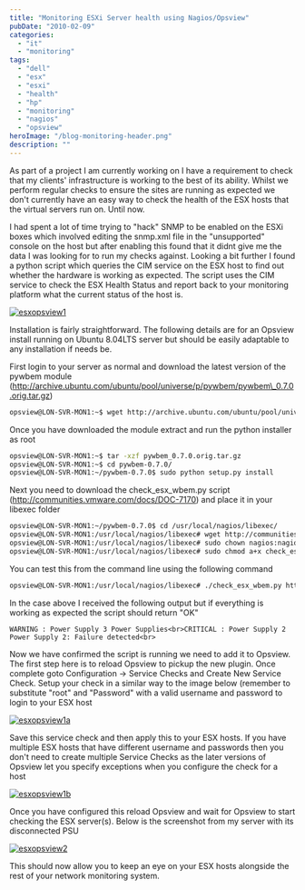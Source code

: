 ```yaml
---
title: "Monitoring ESXi Server health using Nagios/Opsview"
pubDate: "2010-02-09"
categories:
  - "it"
  - "monitoring"
tags:
  - "dell"
  - "esx"
  - "esxi"
  - "health"
  - "hp"
  - "monitoring"
  - "nagios"
  - "opsview"
heroImage: "/blog-monitoring-header.png"
description: ""
---
```


As part of a project I am currently working on I have a requirement to check that my clients' infrastructure is working to the best of its ability. Whilst we perform regular checks to ensure the sites are running as expected we don't currently have an easy way to check the health of the ESX hosts that the virtual servers run on. Until now.

I had spent a lot of time trying to "hack" SNMP to be enabled on the ESXi boxes which involved editing the snmp.xml file in the "unsupported" console on the host but after enabling this found that it didnt give me the data I was looking for to run my checks against. Looking a bit further I found a python script which queries the CIM service on the ESX host to find out whether the hardware is working as expected. The script uses the CIM service to check the ESX Health Status and report back to your monitoring platform what the current status of the host is.

[![](/images/esxopsview11.png "esxopsview1")](http://www.matthewjwhite.co.uk/wp-content/uploads/2010/02/esxopsview11.png)

Installation is fairly straightforward. The following details are for an Opsview install running on Ubuntu 8.04LTS server but should be easily adaptable to any installation if needs be.

First login to your server as normal and download the latest version of the pywbem module (http://archive.ubuntu.com/ubuntu/pool/universe/p/pywbem/pywbem\_0.7.0.orig.tar.gz)

```bash
opsview@LON-SVR-MON1:~$ wget http://archive.ubuntu.com/ubuntu/pool/universe/p/pywbem/pywbem_0.7.0.orig.tar.gz

```

Once you have downloaded the module extract and run the python installer as root

```bash
opsview@LON-SVR-MON1:~$ tar -xzf pywbem_0.7.0.orig.tar.gz
opsview@LON-SVR-MON1:~$ cd pywbem-0.7.0/
opsview@LON-SVR-MON1:~/pywbem-0.7.0$ sudo python setup.py install
```

Next you need to download the check_esx_wbem.py script (http://communities.vmware.com/docs/DOC-7170) and place it in your libexec folder

```bash
opsview@LON-SVR-MON1:~/pywbem-0.7.0$ cd /usr/local/nagios/libexec/
opsview@LON-SVR-MON1:/usr/local/nagios/libexec# wget http://communities.vmware.com/servlet/JiveServlet/downloadBody/7170-102-5-4233/check_esx_wbem.py
opsview@LON-SVR-MON1:/usr/local/nagios/libexec# sudo chown nagios:nagios check_esx_wbem.py
opsview@LON-SVR-MON1:/usr/local/nagios/libexec# sudo chmod a+x check_esx_wbem.py
```

You can test this from the command line using the following command

```bash
opsview@LON-SVR-MON1:/usr/local/nagios/libexec# ./check_esx_wbem.py https://10.9.0.65:5989 root Password

```

In the case above I received the following output but if everything is working as expected the script should return "OK"

```
WARNING : Power Supply 3 Power Supplies<br>CRITICAL : Power Supply 2 Power Supply 2: Failure detected<br>
```

Now we have confirmed the script is running we need to add it to Opsview. The first step here is to reload Opsview to pickup the new plugin. Once complete goto Configuration -> Service Checks and Create New Service Check. Setup your check in a similar way to the image below (remember to substitute "root" and "Password" with a valid username and password to login to your ESX host

[![](/images/esxopsview1a1.png "esxopsview1a")](http://www.matthewjwhite.co.uk/wp-content/uploads/2010/02/esxopsview1a1.png)

Save this service check and then apply this to your ESX hosts. If you have multiple ESX hosts that have different username and passwords then you don't need to create multiple Service Checks as the later versions of Opsview let you specify exceptions when you configure the check for a host

[![](/images/esxopsview1b1.png "esxopsview1b")](http://www.matthewjwhite.co.uk/wp-content/uploads/2010/02/esxopsview1b1.png)

Once you have configured this reload Opsview and wait for Opsview to start checking the ESX server(s). Below is the screenshot from my server with its disconnected PSU

[![](/images/esxopsview21.png "esxopsview2")](http://www.matthewjwhite.co.uk/wp-content/uploads/2010/02/esxopsview21.png)

This should now allow you to keep an eye on your ESX hosts alongside the rest of your network monitoring system.
